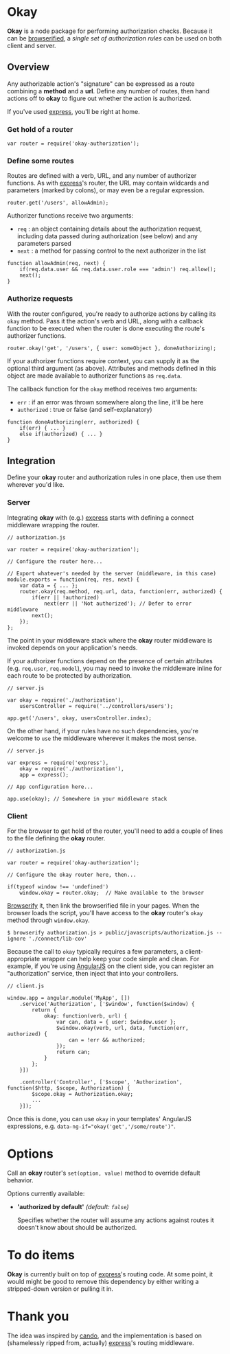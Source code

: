 # Okay

**Okay** is a node package for performing authorization checks. Because it can be [browserified](http://browserify.org/), a _single set of authorization rules_ can be used on both client and server.

## Overview

Any authorizable action's "signature" can be expressed as a route combining a **method** and a **url**. Define any number of routes, then hand actions off to **okay** to figure out whether the action is authorized.

If you've used [express](http://expressjs.com), you'll be right at home.

### Get hold of a router

```
var router = require('okay-authorization');
```

### Define some routes

Routes are defined with a verb, URL, and any number of authorizer functions. As with [express](http://expressjs.com)'s router, the URL may contain wildcards and parameters (marked by colons), or may even be a regular expression.

```
router.get('/users', allowAdmin);
```

Authorizer functions receive two arguments:

* `req` : an object containing details about the authorization request, including data passed during authorization (see below) and any parameters parsed
* `next` : a method for passing control to the next authorizer in the list

```
function allowAdmin(req, next) {
    if(req.data.user && req.data.user.role === 'admin') req.allow();
    next();
}
```

### Authorize requests

With the router configured, you're ready to authorize actions by calling its `okay` method. Pass it the action's verb and URL, along with a callback function to be executed when the router is done executing the route's authorizer functions.

```
router.okay('get', '/users', { user: someObject }, doneAuthorizing);
```

If your authorizer functions require context, you can supply it as the optional third argument (as above). Attributes and methods defined in this object are made available to authorizer functions as `req.data`.

The callback function for the `okay` method receives two arguments:

* `err` : if an error was thrown somewhere along the line, it'll be here
* `authorized` : true or false (and self-explanatory)

```
function doneAuthorizing(err, authorized) {
    if(err) { ... }
    else if(authorized) { ... }
}
```

## Integration

Define your **okay** router and authorization rules in one place, then use them wherever you'd like.

### Server

Integrating **okay** with (e.g.) [express](http://expressjs.com) starts with defining a connect middleware wrapping the router.

```
// authorization.js

var router = require('okay-authorization');

// Configure the router here...

// Export whatever's needed by the server (middleware, in this case)
module.exports = function(req, res, next) {
    var data = { ... };
    router.okay(req.method, req.url, data, function(err, authorized) {
		if(err || !authorized)
        	next(err || 'Not authorized'); // Defer to error middleware
        next();
    });
};
```

The point in your middleware stack where the **okay** router middleware is invoked depends on your application's needs.

If your authorizer functions depend on the presence of certain attributes (e.g. `req.user`, `req.model`), you may need to invoke the middleware inline for each route to be protected by authorization.

```
// server.js

var okay = require('./authorization'),
    usersController = require('../controllers/users');

app.get('/users', okay, usersController.index);
```

On the other hand, if your rules have no such dependencies, you're welcome to `use` the middleware wherever it makes the most sense.

```
// server.js

var express = require('express'),
	okay = require('./authorization'),
	app = express();

// App configuration here...

app.use(okay); // Somewhere in your middleware stack
```

### Client

For the browser to get hold of the router, you'll need to add a couple of lines to the file defining the **okay** router.

```
// authorization.js

var router = require('okay-authorization');

// Configure the okay router here, then...

if(typeof window !== 'undefined')
	window.okay = router.okay;	// Make available to the browser
```

[Browserify](http://browserify.org/) it, then link the browserified file in your pages. When the browser loads the script, you'll have access to the **okay** router's `okay` method through `window.okay`.

```
$ browserify authorization.js > public/javascripts/authorization.js --ignore './connect/lib-cov'
```

Because the call to `okay` typically requires a few parameters, a client-appropriate wrapper can help keep your code simple and clean. For example, if you're using [AngularJS](http://angularjs.org) on the client side, you can register an "authorization" service, then inject that into your controllers.

```
// client.js

window.app = angular.module('MyApp', [])
	.service('Authorization', ['$window', function($window) {
		return {
			okay: function(verb, url) {
				var can, data = { user: $window.user };
				$window.okay(verb, url, data, function(err, authorized) {
					can = !err && authorized;
				});
				return can;
			}
		};
	}])
	
	.controller('Controller', ['$scope', 'Authorization', function($http, $scope, Authorization) {
		$scope.okay = Authorization.okay;
		...
	}]);
```

Once this is done, you can use `okay` in your templates' AngularJS expressions, e.g. `data-ng-if="okay('get','/some/route')"`.


# Options

Call an **okay** router's `set(option, value)` method to override default behavior.

Options currently available:

* **'authorized by default'** _(default: `false`)_

  Specifies whether the router will assume any actions against routes it doesn't know about should be authorized.

# To do items

**Okay** is currently built on top of [express](http://expressjs.com)'s routing code. At some point, it would might be good to remove this dependency by either writing a stripped-down version or pulling it in.

# Thank you
The idea was inspired by [cando](http://github.com/jackruss/cando), and the implementation is based on (shamelessly ripped from, actually) [express](http://expressjs.com)'s routing middleware.